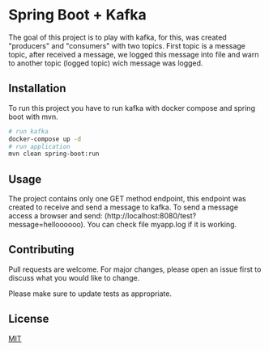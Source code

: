 # Spring Boot + Kafka

The goal of this project is to play with kafka, for this, was created "producers" and "consumers" with two topics. First topic is a message topic, after received a message, we logged this message into file and warn to another topic (logged topic) wich message was logged.

## Installation

To run this project you have to run kafka with docker compose and spring boot with mvn.

```bash
# run kafka
docker-compose up -d
# run application
mvn clean spring-boot:run
```


## Usage
The project contains only one GET method endpoint, this endpoint was created to receive and send a message to kafka. To send a message access a browser and send: (http://localhost:8080/test?message=helloooooo).
You can check file myapp.log if it is working.


## Contributing
Pull requests are welcome. For major changes, please open an issue first to discuss what you would like to change.

Please make sure to update tests as appropriate.

## License
[MIT](https://choosealicense.com/licenses/mit/)